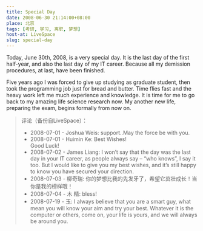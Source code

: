 ```yaml
---
title: Special Day
date: 2008-06-30 21:14:00+08:00
place: 北京
tags: [考研, 学习, 离职, 梦想]
host-at: LiveSpace
slug: special-day
---
```

Today, June 30th, 2008, is a very special day. It is the last day of the first half-year, and also the last day of my IT career. Because all my demission procedures, at last, have been finished.

Five years ago I was forced to give up studying as graduate student, then took the programming job just for bread and butter. Time flies fast and the heavy work left me much experience and knowledge. It is time for me to go back to my amazing life science research now. My another new life, preparing the exam, begins formally from now on.

> 评论（备份自LiveSpace）：
>
> * 2008-07-01 - Joshua Weis: support..May the force be with you.
> * 2008-07-01 - Huimin Ke: Best Wishes!<br>Good Luck!
> * 2008-07-02 - James Liang: I won’t say that the day was the last day in your IT career, as people always say – “who knows”, I say it too. But I would like to give you my best wishes, and it’s still happy to know you have secured your direction.
> * 2008-07-03 - 柳奇瑞: 你的梦想比我的先发牙了，希望它茁壮成长！当你是我的榜样哦！
> * 2008-07-04 - 木 精: bless!
> * 2008-07-19 - 玉: I always believe that you are a smart guy, what mean you will know your aim and try your best. Whatever it is the computer or others, come on, your life is yours, and we will always be around you.
